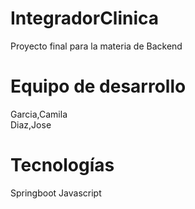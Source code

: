 # IntegradorClinica

Proyecto final para la materia de Backend 

# Equipo de desarrollo

Garcia,Camila  
Diaz,Jose

# Tecnologías
Springboot
Javascript
